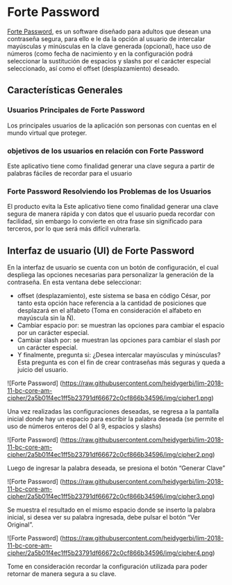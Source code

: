# Forte Password

[Forte Password](https://heidygerbi.github.io/lim-2018-11-bc-core-am-cipher/src), es un software diseñado para adultos que desean una contraseña segura, para ello e le da la opción al usuario de intercalar mayúsculas y minúsculas en la clave generada (opcional), hace uso de números  (como fecha de nacimiento y en la configuración podrá seleccionar la sustitución de espacios  y slashs por el carácter especial seleccionado, así como el offset (desplazamiento) deseado.

## Características Generales

### Usuarios Principales de Forte Password
Los principales usuarios de la aplicación son personas con cuentas en el mundo virtual que proteger.

### objetivos de los usuarios en relación con Forte Password
Este aplicativo tiene como finalidad generar una clave segura a partir de palabras fáciles de recordar para el usuario

### Forte Password Resolviendo los Problemas de los Usuarios
El producto evita la Este aplicativo tiene como finalidad generar una clave segura de manera rápida y con datos que el usuario pueda recordar con facilidad, sin embargo lo convierte en otra frase sin significado para terceros, por lo que será más difícil vulnerarla.

## Interfaz de usuario (UI) de Forte Password

En la interfaz de usuario se cuenta con un botón de configuración, el cual despliega las opciones necesarias para personalizar la generación de la contraseña.
En esta ventana debe seleccionar: 
-	offset (desplazamiento), este sistema se basa en código César, por tanto esta opción hace referencia a la cantidad de posiciones que desplazará en el alfabeto (Toma en consideración el alfabeto en mayúscula sin la Ñ). 
-	Cambiar espacio por: se muestran las opciones para cambiar el espacio por un carácter especial.
-	 Cambiar slash por: se muestran las opciones para cambiar el slash por un carácter especial.
-	Y finalmente, pregunta si: ¿Desea intercalar mayúsculas y minúsculas? Esta pregunta es con el fin de crear contraseñas más seguras y queda a juicio del usuario.

![Forte Password]
(https://raw.githubusercontent.com/heidygerbi/lim-2018-11-bc-core-am-cipher/2a5b01f4ec1ff5b23791df66672c0cf866b34596/img/cipher1.png)

Una vez realizadas las configuraciones deseadas, se regresa a la pantalla inicial donde hay un espacio para escribir la palabra deseada (se permite el uso de números enteros del 0 al 9, espacios y slashs)

![Forte Password]
(https://raw.githubusercontent.com/heidygerbi/lim-2018-11-bc-core-am-cipher/2a5b01f4ec1ff5b23791df66672c0cf866b34596/img/cipher2.png)

Luego de ingresar la palabra deseada, se presiona el botón “Generar Clave”

![Forte Password]
(https://raw.githubusercontent.com/heidygerbi/lim-2018-11-bc-core-am-cipher/2a5b01f4ec1ff5b23791df66672c0cf866b34596/img/cipher3.png)

Se muestra el resultado en el mismo espacio donde se inserto la palabra inicial, si desea ver su palabra ingresada, debe pulsar el botón “Ver Original”.

![Forte Password]
(https://raw.githubusercontent.com/heidygerbi/lim-2018-11-bc-core-am-cipher/2a5b01f4ec1ff5b23791df66672c0cf866b34596/img/cipher4.png)

Tome en consideración recordar la configuración utilizada para poder retornar de manera segura a su clave.



